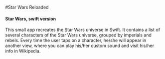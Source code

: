 #Star Wars Reloaded
#### Star Wars, swift version ####
This small app recreates the Star Wars universe in Swift. It contains a list of several characters of the Star Wars universe, grouped by imperials and rebels. Every time the user taps on a character, he/she will appear in another view, where you can play his/her custom sound and visit his/her info in Wikipedia.